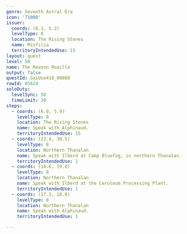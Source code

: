 ```yaml
---
genre: Seventh Astral Era
icon: '71000'
issuer:
  coords: (6.1, 5.2)
  levelType: 8
  location: The Rising Stones
  name: Minfilia
  territoryIntendedUse: 15
layout: quest
level: 50
name: The Reason Roaille
output: false
questId: GaiUse418_00088
rowId: 65624
soloDuty:
  levelSync: 50
  timeLimit: 30
steps:
  - coords: (6.0, 5.9)
    levelType: 8
    location: The Rising Stones
    name: Speak with Alphinaud.
    territoryIntendedUse: 15
  - coords: (22.4, 30.5)
    levelType: 8
    location: Northern Thanalan
    name: Speak with Ilberd at Camp Bluefog, in northern Thanalan.
    territoryIntendedUse: 1
  - coords: (18.6, 19.8)
    levelType: 8
    location: Northern Thanalan
    name: Speak with Ilberd at the Ceruleum Processing Plant.
    territoryIntendedUse: 1
  - coords: (17.3, 18.8)
    levelType: 8
    location: Northern Thanalan
    name: Speak with Alphinaud.
    territoryIntendedUse: 1

---
```

